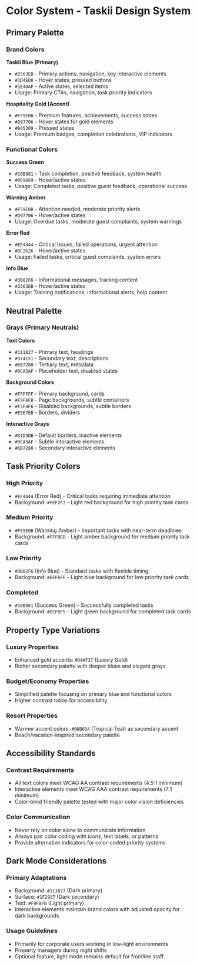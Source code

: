 # Color System - Taskii Design System

## Primary Palette

### Brand Colors

**Taskii Blue (Primary)**
- `#2563EB` - Primary actions, navigation, key interactive elements
- `#1D4ED8` - Hover states, pressed buttons
- `#1E40AF` - Active states, selected items
- Usage: Primary CTAs, navigation, task priority indicators

**Hospitality Gold (Accent)**
- `#F59E0B` - Premium features, achievements, success states
- `#D97706` - Hover states for gold elements
- `#B45309` - Pressed states
- Usage: Premium badges, completion celebrations, VIP indicators

### Functional Colors

**Success Green**
- `#10B981` - Task completion, positive feedback, system health
- `#059669` - Hover/active states
- Usage: Completed tasks, positive guest feedback, operational success

**Warning Amber**
- `#F59E0B` - Attention needed, moderate priority alerts
- `#D97706` - Hover/active states
- Usage: Overdue tasks, moderate guest complaints, system warnings

**Error Red**
- `#EF4444` - Critical issues, failed operations, urgent attention
- `#DC2626` - Hover/active states
- Usage: Failed tasks, critical guest complaints, system errors

**Info Blue**
- `#3B82F6` - Informational messages, training content
- `#2563EB` - Hover/active states
- Usage: Training notifications, informational alerts, help content

## Neutral Palette

### Grays (Primary Neutrals)

**Text Colors**
- `#111827` - Primary text, headings
- `#374151` - Secondary text, descriptions
- `#6B7280` - Tertiary text, metadata
- `#9CA3AF` - Placeholder text, disabled states

**Background Colors**
- `#FFFFFF` - Primary background, cards
- `#F9FAFB` - Page backgrounds, subtle containers
- `#F3F4F6` - Disabled backgrounds, subtle borders
- `#E5E7EB` - Borders, dividers

**Interactive Grays**
- `#D1D5DB` - Default borders, inactive elements
- `#9CA3AF` - Subtle interactive elements
- `#6B7280` - Secondary interactive elements

## Task Priority Colors

### High Priority
- `#EF4444` (Error Red) - Critical tasks requiring immediate attention
- Background: `#FEF2F2` - Light red background for high priority task cards

### Medium Priority
- `#F59E0B` (Warning Amber) - Important tasks with near-term deadlines
- Background: `#FFFBEB` - Light amber background for medium priority task cards

### Low Priority
- `#3B82F6` (Info Blue) - Standard tasks with flexible timing
- Background: `#EFF6FF` - Light blue background for low priority task cards

### Completed
- `#10B981` (Success Green) - Successfully completed tasks
- Background: `#ECFDF5` - Light green background for completed task cards

## Property Type Variations

### Luxury Properties
- Enhanced gold accents: `#D4AF37` (Luxury Gold)
- Richer secondary palette with deeper blues and elegant grays

### Budget/Economy Properties
- Simplified palette focusing on primary blue and functional colors
- Higher contrast ratios for accessibility

### Resort Properties
- Warmer accent colors: `#06B6D4` (Tropical Teal) as secondary accent
- Beach/vacation-inspired secondary palette

## Accessibility Standards

### Contrast Requirements
- All text colors meet WCAG AA contrast requirements (4.5:1 minimum)
- Interactive elements meet WCAG AAA contrast requirements (7:1 minimum)
- Color-blind friendly palette tested with major color vision deficiencies

### Color Communication
- Never rely on color alone to communicate information
- Always pair color coding with icons, text labels, or patterns
- Provide alternative indicators for color-coded priority systems

## Dark Mode Considerations

### Primary Adaptations
- Background: `#111827` (Dark primary)
- Surface: `#1F2937` (Dark secondary)
- Text: `#F9FAFB` (Light primary)
- Interactive elements maintain brand colors with adjusted opacity for dark backgrounds

### Usage Guidelines
- Primarily for corporate users working in low-light environments
- Property managers during night shifts
- Optional feature, light mode remains default for frontline staff